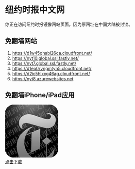<h1>纽约时报中文网</h1>
<p>你正在访问纽约时报镜像网站页面，因为原网址在中国大陆被封锁。</p>
<h2>免翻墙网站</h2>
<ol>
<li><a href="https://d1w45qhabl26ca.cloudfront.net/" target="1">https://d1w45qhabl26ca.cloudfront.net/</a></li>
<li><a href="https://nyt10.global.ssl.fastly.net/" target="2">https://nyt10.global.ssl.fastly.net/</a></li>
<li><a href="https://nyt7.global.ssl.fastly.net/" target="3">https://nyt7.global.ssl.fastly.net/</a></li>
<li><a href="https://d1eo0ryngmtyn5.cloudfront.net/" target="4">https://d1eo0ryngmtyn5.cloudfront.net/</a></li>
<li><a href="https://d2ic5hlxxg46ag.cloudfront.net/" target="5">https://d2ic5hlxxg46ag.cloudfront.net/</a></li>
<li><a href="https://nyt8.azurewebsites.net" target="6">https://nyt8.azurewebsites.net</a></li>
</ol>
<h2>免翻墙iPhone/iPad应用</h2>
<p>
	<a href="https://itunes.apple.com/cn/app/niu-yue-shi-bao-zhong-wen-wang/id807498298?mt=8">
		<img src="icon175x175.jpeg" />
		<br/>点击下载
	</a>
</p>